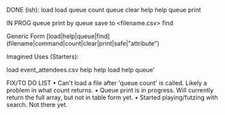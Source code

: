DONE (ish):
  load <filename>
  load
  queue count
  queue clear
  help
  help <command>
  queue print

IN PROG
  queue print by <attribute>
  queue save to <filename.csv>
  find <attribute> <criteria>

Generic Form
[load|help|queue|find] (filename|command|count|clear|print|safe|"attribute")

Imagined Uses (Starters):

load event_attendees.csv
help
help load
help queue'


FIX/TO DO LIST
  • Can't load a file after 'queue count' is called. Likely a problem in what count returns.
  • Queue print is in progress. Will currently return the full array, but not in table form yet.
  • Started playing/futzing with search. Not there yet.